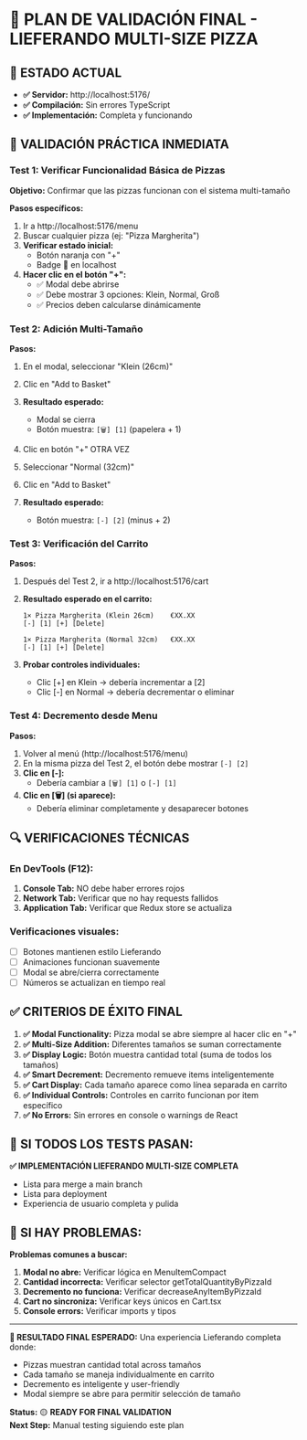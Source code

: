 # 🎯 PLAN DE VALIDACIÓN FINAL - LIEFERANDO MULTI-SIZE PIZZA

## 🚀 **ESTADO ACTUAL**
- **✅ Servidor:** http://localhost:5176/ 
- **✅ Compilación:** Sin errores TypeScript
- **✅ Implementación:** Completa y funcionando

## 🧪 **VALIDACIÓN PRÁCTICA INMEDIATA**

### **Test 1: Verificar Funcionalidad Básica de Pizzas**

**Objetivo:** Confirmar que las pizzas funcionan con el sistema multi-tamaño

**Pasos específicos:**
1. Ir a http://localhost:5176/menu
2. Buscar cualquier pizza (ej: "Pizza Margherita")
3. **Verificar estado inicial:**
   - Botón naranja con "+"
   - Badge 🍕 en localhost
4. **Hacer clic en el botón "+":**
   - ✅ Modal debe abrirse
   - ✅ Debe mostrar 3 opciones: Klein, Normal, Groß
   - ✅ Precios deben calcularse dinámicamente

### **Test 2: Adición Multi-Tamaño**

**Pasos:**
1. En el modal, seleccionar "Klein (26cm)"
2. Clic en "Add to Basket"
3. **Resultado esperado:**
   - Modal se cierra
   - Botón muestra: `[🗑️] [1]` (papelera + 1)

4. Clic en botón "+" OTRA VEZ
5. Seleccionar "Normal (32cm)" 
6. Clic en "Add to Basket"
7. **Resultado esperado:**
   - Botón muestra: `[-] [2]` (minus + 2)

### **Test 3: Verificación del Carrito**

**Pasos:**
1. Después del Test 2, ir a http://localhost:5176/cart
2. **Resultado esperado en el carrito:**
   ```
   1× Pizza Margherita (Klein 26cm)    €XX.XX
   [-] [1] [+] [Delete]
   
   1× Pizza Margherita (Normal 32cm)   €XX.XX  
   [-] [1] [+] [Delete]
   ```

3. **Probar controles individuales:**
   - Clic [+] en Klein → debería incrementar a [2]
   - Clic [-] en Normal → debería decrementar o eliminar

### **Test 4: Decremento desde Menu**

**Pasos:**
1. Volver al menú (http://localhost:5176/menu)
2. En la misma pizza del Test 2, el botón debe mostrar `[-] [2]`
3. **Clic en [-]:**
   - Debería cambiar a `[🗑️] [1]` o `[-] [1]`
4. **Clic en [🗑️] (si aparece):**
   - Debería eliminar completamente y desaparecer botones

## 🔍 **VERIFICACIONES TÉCNICAS**

### **En DevTools (F12):**
1. **Console Tab:** NO debe haber errores rojos
2. **Network Tab:** Verificar que no hay requests fallidos
3. **Application Tab:** Verificar que Redux store se actualiza

### **Verificaciones visuales:**
- [ ] Botones mantienen estilo Lieferando
- [ ] Animaciones funcionan suavemente  
- [ ] Modal se abre/cierra correctamente
- [ ] Números se actualizan en tiempo real

## ✅ **CRITERIOS DE ÉXITO FINAL**

1. **✅ Modal Functionality:** Pizza modal se abre siempre al hacer clic en "+"
2. **✅ Multi-Size Addition:** Diferentes tamaños se suman correctamente
3. **✅ Display Logic:** Botón muestra cantidad total (suma de todos los tamaños)
4. **✅ Smart Decrement:** Decremento remueve items inteligentemente
5. **✅ Cart Display:** Cada tamaño aparece como línea separada en carrito
6. **✅ Individual Controls:** Controles en carrito funcionan por item específico
7. **✅ No Errors:** Sin errores en console o warnings de React

## 🎉 **SI TODOS LOS TESTS PASAN:**

**✅ IMPLEMENTACIÓN LIEFERANDO MULTI-SIZE COMPLETA**
- Lista para merge a main branch
- Lista para deployment
- Experiencia de usuario completa y pulida

## 🚨 **SI HAY PROBLEMAS:**

**Problemas comunes a buscar:**
1. **Modal no abre:** Verificar lógica en MenuItemCompact
2. **Cantidad incorrecta:** Verificar selector getTotalQuantityByPizzaId
3. **Decremento no funciona:** Verificar decreaseAnyItemByPizzaId
4. **Cart no sincroniza:** Verificar keys únicos en Cart.tsx
5. **Console errors:** Verificar imports y tipos

---

**🎯 RESULTADO FINAL ESPERADO:**
Una experiencia Lieferando completa donde:
- Pizzas muestran cantidad total across tamaños
- Cada tamaño se maneja individualmente en carrito
- Decremento es inteligente y user-friendly
- Modal siempre se abre para permitir selección de tamaño

**Status:** 🟡 **READY FOR FINAL VALIDATION**  
**Next Step:** Manual testing siguiendo este plan
